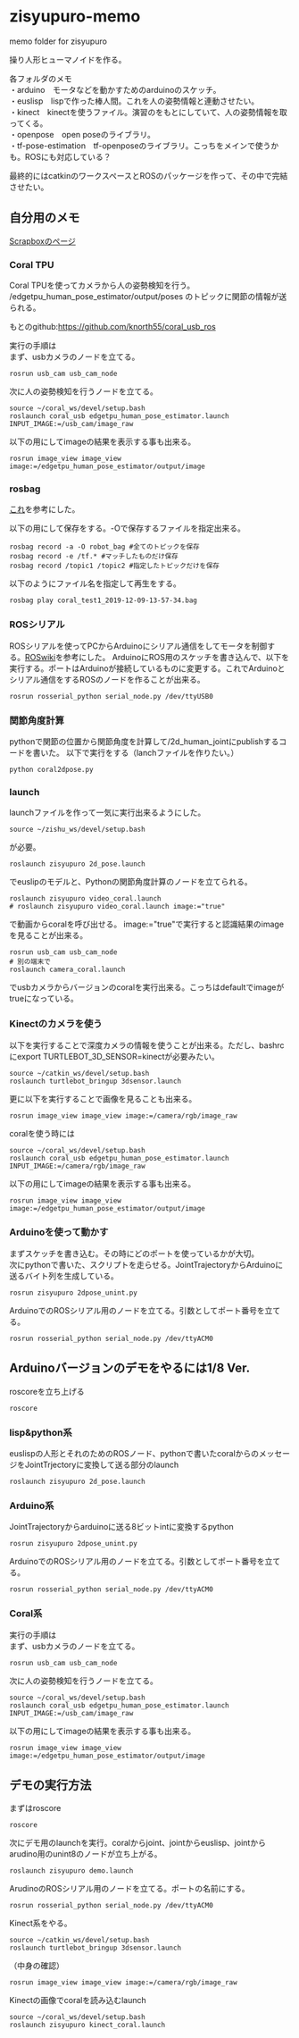 # zisyupuro-memo
memo folder for zisyupuro

操り人形ヒューマノイドを作る。


各フォルダのメモ  
・arduino　モータなどを動かすためのarduinoのスケッチ。  
・euslisp　lispで作った棒人間。これを人の姿勢情報と連動させたい。  
・kinect　kinectを使うファイル。演習のをもとにしていて、人の姿勢情報を取ってくる。  
・openpose　open poseのライブラリ。  
・tf-pose-estimation　tf-openposeのライブラリ。こっちをメインで使うかも。ROSにも対応している？  

最終的にはcatkinのワークスペースとROSのパッケージを作って、その中で完結させたい。


## 自分用のメモ

[Scrapboxのページ](https://scrapbox.io/zisyupuro/)

### Coral TPU
Coral TPUを使ってカメラから人の姿勢検知を行う。
/edgetpu_human_pose_estimator/output/poses
のトピックに関節の情報が送られる。

もとのgithub:https://github.com/knorth55/coral_usb_ros

実行の手順は  
まず、usbカメラのノードを立てる。
```
rosrun usb_cam usb_cam_node
```
次に人の姿勢検知を行うノードを立てる。
```
source ~/coral_ws/devel/setup.bash
roslaunch coral_usb edgetpu_human_pose_estimator.launch INPUT_IMAGE:=/usb_cam/image_raw
```
以下の用にしてimageの結果を表示する事も出来る。
```
rosrun image_view image_view image:=/edgetpu_human_pose_estimator/output/image
```

### rosbag
[これ](https://qiita.com/srs/items/f6e2c36996e34bcc4d73)を参考にした。  

以下の用にして保存をする。-Oで保存するファイルを指定出来る。
```
rosbag record -a -O robot_bag #全てのトピックを保存
rosbag record -e /tf.* #マッチしたものだけ保存
rosbag record /topic1 /topic2 #指定したトピックだけを保存
```
以下のようにファイル名を指定して再生をする。
```
rosbag play coral_test1_2019-12-09-13-57-34.bag
```
### ROSシリアル
ROSシリアルを使ってPCからArduinoにシリアル通信をしてモータを制御する。[ROSwiki](http://wiki.ros.org/rosserial_arduino/Tutorials)を参考にした。
ArduinoにROS用のスケッチを書き込んで、以下を実行する。ポートはArduinoが接続しているものに変更する。これでArduinoとシリアル通信をするROSのノードを作ることが出来る。
```
rosrun rosserial_python serial_node.py /dev/ttyUSB0
```


### 関節角度計算
pythonで関節の位置から関節角度を計算して/2d_human_jointにpublishするコードを書いた。
以下で実行をする（lanchファイルを作りたい。）
```
python coral2dpose.py
```

### launch
launchファイルを作って一気に実行出来るようにした。
```
source ~/zishu_ws/devel/setup.bash
```
が必要。  

```
roslaunch zisyupuro 2d_pose.launch
```
でeuslipのモデルと、Pythonの関節角度計算のノードを立てられる。  

```
roslaunch zisyupuro video_coral.launch
# roslaunch zisyupuro video_coral.launch image:="true"
```
で動画からcoralを呼び出せる。
image:="true"で実行すると認識結果のimageを見ることが出来る。

```
rosrun usb_cam usb_cam_node
# 別の端末で
roslaunch camera_coral.launch
```
でusbカメラからバージョンのcoralを実行出来る。こっちはdefaultでimageがtrueになっている。

### Kinectのカメラを使う
以下を実行することで深度カメラの情報を使うことが出来る。ただし、bashrcにexport TURTLEBOT_3D_SENSOR=kinectが必要みたい。
```
source ~/catkin_ws/devel/setup.bash
roslaunch turtlebot_bringup 3dsensor.launch
```
更に以下を実行することで画像を見ることも出来る。
```
rosrun image_view image_view image:=/camera/rgb/image_raw
```
coralを使う時には
```
source ~/coral_ws/devel/setup.bash
roslaunch coral_usb edgetpu_human_pose_estimator.launch INPUT_IMAGE:=/camera/rgb/image_raw
```
以下の用にしてimageの結果を表示する事も出来る。
```
rosrun image_view image_view image:=/edgetpu_human_pose_estimator/output/image
```

### Arduinoを使って動かす
まずスケッチを書き込む。その時にどのポートを使っているかが大切。  
次にpythonで書いた、スクリプトを走らせる。JointTrajectoryからArduinoに送るバイト列を生成している。  
```
rosrun zisyupuro 2dpose_unint.py
```
ArduinoでのROSシリアル用のノードを立てる。引数としてポート番号を立てる。  
```
rosrun rosserial_python serial_node.py /dev/ttyACM0
```


## Arduinoバージョンのデモをやるには1/8 Ver.
roscoreを立ち上げる
```
roscore
```
### lisp&python系
euslispの人形とそれのためのROSノード、pythonで書いたcoralからのメッセージをJointTrjectoryに変換して送る部分のlaunch
```
roslaunch zisyupuro 2d_pose.launch
```
### Arduino系
JointTrajectoryからarduinoに送る8ビットintに変換するpython
```
rosrun zisyupuro 2dpose_unint.py
```
ArduinoでのROSシリアル用のノードを立てる。引数としてポート番号を立てる。  
```
rosrun rosserial_python serial_node.py /dev/ttyACM0
```
### Coral系
実行の手順は  
まず、usbカメラのノードを立てる。
```
rosrun usb_cam usb_cam_node
```
次に人の姿勢検知を行うノードを立てる。
```
source ~/coral_ws/devel/setup.bash
roslaunch coral_usb edgetpu_human_pose_estimator.launch INPUT_IMAGE:=/usb_cam/image_raw
```
以下の用にしてimageの結果を表示する事も出来る。
```
rosrun image_view image_view image:=/edgetpu_human_pose_estimator/output/image
```

## デモの実行方法
まずはroscore
```
roscore
```
次にデモ用のlaunchを実行。coralからjoint、jointからeuslisp、jointからarudino用のunint8のノードが立ち上がる。
```
roslaunch zisyupuro demo.launch
```
ArudinoのROSシリアル用のノードを立てる。ポートの名前にする。
```
rosrun rosserial_python serial_node.py /dev/ttyACM0
```
Kinect系をやる。
```
source ~/catkin_ws/devel/setup.bash
roslaunch turtlebot_bringup 3dsensor.launch
```
（中身の確認）
```
rosrun image_view image_view image:=/camera/rgb/image_raw
```
Kinectの画像でcoralを読み込むlaunch
```
source ~/coral_ws/devel/setup.bash
roslaunch zisyupuro kinect_coral.launch
```
